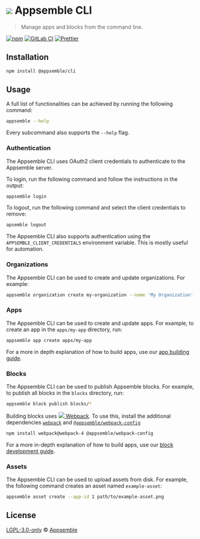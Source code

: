 # ![](https://gitlab.com/appsemble/appsemble/-/raw/0.20.42/config/assets/logo.svg) Appsemble CLI

> Manage apps and blocks from the command line.

[![npm](https://img.shields.io/npm/v/@appsemble/cli)](https://www.npmjs.com/package/@appsemble/cli)
[![GitLab CI](https://gitlab.com/appsemble/appsemble/badges/0.20.42/pipeline.svg)](https://gitlab.com/appsemble/appsemble/-/releases/0.20.42)
[![Prettier](https://img.shields.io/badge/code_style-prettier-ff69b4.svg)](https://prettier.io)

## Installation

```sh
npm install @appsemble/cli
```

## Usage

A full list of functionalities can be achieved by running the following command:

```sh
appsemble --help
```

Every subcommand also supports the `--help` flag.

### Authentication

The Appsemble CLI uses OAuth2 client credentials to authenticate to the Appsemble server.

To login, run the following command and follow the instructions in the output:

```sh
appsemble login
```

To logout, run the following command and select the client credentials to remove:

```sh
apsemble logout
```

The Appsemble CLI also supports authentication using the `APPSEMBLE_CLIENT_CREDENTIALS` environment
variable. This is mostly useful for automation.

### Organizations

The Appsemble CLI can be used to create and update organizations. For example:

```sh
appsemble organization create my-organization --name 'My Organization' --icon icon.png
```

### Apps

The Appsemble CLI can be used to create and update apps. For example, to create an app in the
`apps/my-app` directory, run:

```sh
appsemble app create apps/my-app
```

For a more in depth explanation of how to build apps, use our
[app building guide](https://appsemble.app/docs/guide).

### Blocks

The Appsemble CLI can be used to publish Appsemble blocks. For example, to publish all blocks in the
`blocks` directory, run:

```sh
appsemble block publish blocks/*
```

Building blocks uses
[![](https://avatars.githubusercontent.com/u/2105791?s=16) Webpack](https://webpack.js.org). To use
this, install the additional dependencies
[`webpack`](https://www.npmjs.com/package/webpack/v/4.44.1) and
[`@appsemble/webpack-config`](https://www.npmjs.com/package/@appsemble/webpack-config)

```sh
npm install webpack@webpack-4 @appsemble/webpack-config
```

For a more in-depth explanation of how to build apps, use our
[block development guide](https://appsemble.app/docs/development/developing-blocks).

### Assets

The Appsemble CLI can be used to upload assets from disk. For example, the following command creates
an asset named `example-asset`:

```sh
appsemble asset create --app-id 1 path/to/example-asset.png
```

## License

[LGPL-3.0-only](https://gitlab.com/appsemble/appsemble/-/blob/0.20.42/LICENSE.md) ©
[Appsemble](https://appsemble.com)
